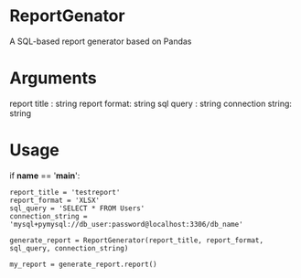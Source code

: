 # ReportGenator
A SQL-based report generator based on Pandas

# Arguments
report title : string
report format: string
sql query : string
connection string: string

# Usage
if __name__ == '__main__':
    
    report_title = 'testreport'
    report_format = 'XLSX'
    sql_query = 'SELECT * FROM Users'
    connection_string = 'mysql+pymysql://db_user:password@localhost:3306/db_name'    
    
    generate_report = ReportGenerator(report_title, report_format, sql_query, connection_string)
    
    my_report = generate_report.report()
